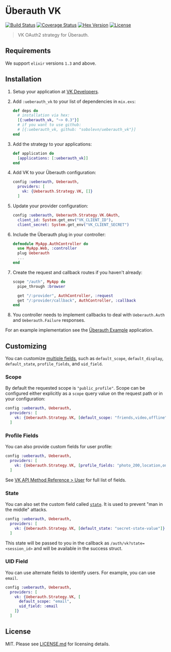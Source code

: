 # Überauth VK

[![Build Status](https://img.shields.io/travis/sobolevn/ueberauth_vk/master.svg)](https://travis-ci.org/sobolevn/ueberauth_vk) [![Coverage Status](https://coveralls.io/repos/github/sobolevn/ueberauth_vk/badge.svg?branch=master)](https://coveralls.io/github/sobolevn/ueberauth_vk?branch=master) [![Hex Version](https://img.shields.io/hexpm/v/ueberauth_vk.svg)](https://hex.pm/packages/ueberauth_vk) [![License](http://img.shields.io/badge/license-MIT-brightgreen.svg)](http://opensource.org/licenses/MIT)

> VK OAuth2 strategy for Überauth.

## Requirements

We support `elixir` versions `1.3` and above.

## Installation

1. Setup your application at [VK Developers](https://vk.com/dev).

2. Add `:ueberauth_vk` to your list of dependencies in `mix.exs`:

    ```elixir
    def deps do
      # installation via hex:
      [{:ueberauth_vk, "~> 0.3"}]
      # if you want to use github:
      # [{:ueberauth_vk, github: "sobolevn/ueberauth_vk"}]
    end
    ```

3. Add the strategy to your applications:

    ```elixir
    def application do
      [applications: [:ueberauth_vk]]
    end
    ```

4. Add VK to your Überauth configuration:

    ```elixir
    config :ueberauth, Ueberauth,
      providers: [
        vk: {Ueberauth.Strategy.VK, []}
      ]
    ```

5.  Update your provider configuration:

    ```elixir
    config :ueberauth, Ueberauth.Strategy.VK.OAuth,
      client_id: System.get_env("VK_CLIENT_ID"),
      client_secret: System.get_env("VK_CLIENT_SECRET")
    ```

6.  Include the Überauth plug in your controller:

    ```elixir
    defmodule MyApp.AuthController do
      use MyApp.Web, :controller
      plug Ueberauth
      ...
    end
    ```

7.  Create the request and callback routes if you haven't already:

    ```elixir
    scope "/auth", MyApp do
      pipe_through :browser

      get "/:provider", AuthController, :request
      get "/:provider/callback", AuthController, :callback
    end
    ```

8. You controller needs to implement callbacks to deal with `Ueberauth.Auth` and `Ueberauth.Failure` responses.

For an example implementation see the [Überauth Example](https://github.com/ueberauth/ueberauth_example) application.

## Customizing

You can customize [multiple fields](https://vk.com/dev/auth_sites), such as `default_scope`, `default_display`, `default_state`, `profile_fields`, and `uid_field`.

### Scope

By default the requested scope is `"public_profile"`. Scope can be configured either explicitly as a `scope` query value on the request path or in your configuration:

```elixir
config :ueberauth, Ueberauth,
  providers: [
    vk: {Ueberauth.Strategy.VK, [default_scope: "friends,video,offline"]}
  ]
```

### Profile Fields

You can also provide custom fields for user profile:

```elixir
config :ueberauth, Ueberauth,
  providers: [
    vk: {Ueberauth.Strategy.VK, [profile_fields: "photo_200,location,online"]}
  ]
```

See [VK API Method Reference > User](https://vk.com/dev/users.get) for full list of fields.

### State

You can also set the custom field called [`state`](https://github.com/sobolevn/ueberauth_vk/pull/20). It is used to prevent "man in the middle" attacks.

```elixir
config :ueberauth, Ueberauth,
  providers: [
    vk: {Ueberauth.Strategy.VK, [default_state: "secret-state-value"]}
  ]
```

This state will be passed to you in the callback as `/auth/vk?state=<session_id>` and will be available in the success struct.

### UID Field

You can use alternate fields to identify users. For example, you can use `email`.

```elixir
config :ueberauth, Ueberauth,
  providers: [
    vk: {Ueberauth.Strategy.VK, [
      default_scope: "email",
      uid_field: :email
    ]}
  ]
```


## License

MIT. Please see [LICENSE.md](https://github.com/sobolevn/ueberauth_vk/blob/master/LICENSE.md) for licensing details.
